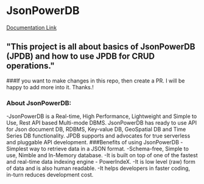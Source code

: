 # JsonPowerDB

[Documentation Link](https://login2explore.com/jpdb/docs.html)

## "This project is all about basics of JsonPowerDB (JPDB) and how to use JPDB for CRUD operations."
###If you want to make changes in this repo, then create a PR. I will be happy to add more into it. Thanks.!
### About JsonPowerDB:
-JsonPowerDB is a Real-time, High Performance, Lightweight and Simple to Use, Rest API based Multi-mode DBMS. JsonPowerDB has ready to use API for Json document DB, RDBMS, Key-value DB, GeoSpatial DB and Time Series DB functionality. JPDB supports and advocates for true serverless and pluggable API development.
###Benefits of using JsonPowerDB
-Simplest way to retrieve data in a JSON format.
-Schema-free, Simple to use, Nimble and In-Memory database.
-It is built on top of one of the fastest and real-time data indexing engine - PowerIndeX.
-It is low level (raw) form of data and is also human readable.
-It helps developers in faster coding, in-turn reduces development cost.
